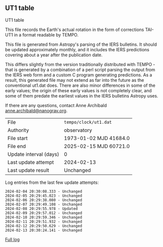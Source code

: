
## UT1 table

UT1 table

This file records the Earth's actual rotation in the form of
corrections TAI-UT1 in a format readable by TEMPO.

This file is generated from Astropy's parsing of the IERS
bulletins. It should be updated approximately monthly, and it
includes the IERS predictions covering about a year after the
publication date.

This differs slightly from the version traditionally distributed
with TEMPO - that is generated by a combination of a perl script
parsing the output from the IERS web form and a custom C program
generating predictions. As a result, this generated file may not
extend as far into the future as the conventional ut1.dat does.
There are also minor differences in some of the early values; the
origin of these early values is not completely clear, and some of
them predate the earliest values in the IERS bulletins Astropy uses.

If there are any questions, contact Anne Archibald
<anne.archibald@nanograv.org>.

|     |     |
|:--- |:--- |
| File | `tempo/clock/ut1.dat` |
| Authority | observatory |
| File start | 1973-01-02 MJD 41684.0 |
| File end | 2025-02-15 MJD 60721.0 |
| Update interval (days) | 0 |
| Last update attempt | 2024-02-13 |
| Last update result | Unchanged |

Log entries from the last few update attempts:
```
2024-02-04 20:30:08.333 - Unchanged
2024-02-05 20:29:45.023 - Unchanged
2024-02-06 20:29:38.080 - Unchanged
2024-02-07 20:29:49.108 - Unchanged
2024-02-08 20:29:55.978 - Updated
2024-02-09 20:29:57.012 - Unchanged
2024-02-10 20:29:59.346 - Unchanged
2024-02-11 20:29:51.932 - Unchanged
2024-02-12 20:29:50.629 - Unchanged
2024-02-13 20:30:24.141 - Unchanged
```
[Full log](https://raw.githubusercontent.com/ipta/pulsar-clock-corrections/main/log/tempo/clock/ut1.dat.log)
